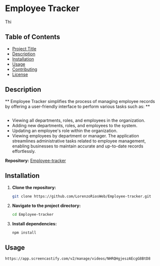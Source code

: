 # Employee Tracker

Thi

## Table of Contents

- [Project Title](#project-title)
- [Description](#description)
- [Installation](#installation)
- [Usage](#usage)
- [Contributing](#contributing)
- [License](#license)

## Description

** Employee Tracker simplifies the process of managing employee records by offering a user-friendly interface to perform various tasks such as: **
## 
* Viewing all departments, roles, and employees in the organization.
* Adding new departments, roles, and employees to the system.
* Updating an employee's role within the organization.
* Viewing employees by department or manager.
The application streamlines administrative tasks related to employee management, enabling businesses to maintain accurate and up-to-date records effortlessly.

 **Repository:**  [Employee-tracker](https://github.com/LorenzoRiosWeb/Employee-tracker)

## Installation

1. **Clone the repository:**
    ```sh
    git clone https://github.com/LorenzoRiosWeb/Employee-tracker.git
    ```

2. **Navigate to the project directory:**
    ```sh
    cd Employee-tracker
    ```

3. **Install dependencies:**
    ```sh
    npm install
    ```

## Usage

    https://app.screencastify.com/v2/manage/videos/NHRQHgjeszAEcgG8BtD8

